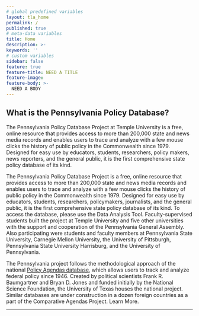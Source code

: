 ```yaml
---
# global predefined variables
layout: tla_home
permalink: /
published: true
# meta-data variables
title: Home
description: >-
keywords: ''
# custom variables
sidebar: false
feature: true
feature-title: NEED A TITLE
feature-image: 
feature-body: >- 
  NEED A BODY
---
```

## What is the Pennsylvania Policy Database?
The Pennsylvania Policy Database Project at Temple University is a free, online resource that provides access to more than 200,000  state and news media records and enables users to trace and analyze with a few mouse clicks the history of public policy in the Commonwealth since 1979.  Designed for easy use by educators, students, researchers, policy makers, news reporters, and the general public, it is the first comprehensive state policy database of its kind.

The Pennsylvania Policy Database Project is a free, online resource that provides access to more than 200,000 state and news media records and enables users to trace and analyze with a few mouse clicks the history of public policy in the Commonwealth since 1979. Designed for easy use by educators, students, researchers, policymakers, journalists, and the general public, it is the first comprehensive state policy database of its kind. To access the database, please use the Data Analysis Tool.
Faculty-supervised students built the project at Temple University and five other universities with the support and cooperation of the Pennsylvania General Assembly. Also participating were students and faculty members at Pennsylvania State University, Carnegie Mellon University, the University of Pittsburgh, Pennsylvania State University Harrisburg, and the University of Pennsylvania.

The Pennsylvania project follows the methodological approach of the national [Policy Agendas database](www.policyagendas.org), which allows users to track and analyze federal policy since 1946. Created by political scientists Frank R. Baumgartner and Bryan D. Jones and funded initially by the National Science Foundation, the University of Texas houses the national project. Similar databases are under construction in a dozen foreign countries as a part of the Comparative Agendas Project. Learn More.

___
